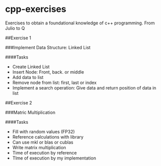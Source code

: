 # cpp-exercises

Exercises to obtain a foundational knowledge of c++ programming. From Julio to Q

##Exercise 1

###Implement Data Structure: Linked List

####Tasks
* Create Linked List
* Insert Node: Front, back. or middle
* Add data to list
* Remove node from list: first, last or index
* Implement a search operation: Give data and return position of data in list

##Exercise 2

###Matric Multiplication

####Tasks
* Fill with random values (FP32)
* Reference calculations with library
* Can use mkl or blas or cublas
* Write matrix multiplication
* Time of execution by reference
* TIme of execution by my implementation
